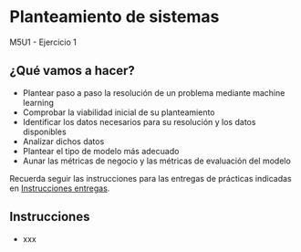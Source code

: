# Planteamiento de sistemas
M5U1 - Ejercicio 1

## ¿Qué vamos a hacer?
- Plantear paso a paso la resolución de un problema mediante machine learning
- Comprobar la viabilidad inicial de su planteamiento
- Identificar los datos necesarios para su resolución y los datos disponibles
- Analizar dichos datos
- Plantear el tipo de modelo más adecuado
- Aunar las métricas de negocio y las métricas de evaluación del modelo

Recuerda seguir las instrucciones para las entregas de prácticas indicadas en [Instrucciones entregas](https://github.com/Tokio-School/Machine-Learning/blob/main/Instrucciones%20entregas.md).

## Instrucciones
- xxx
